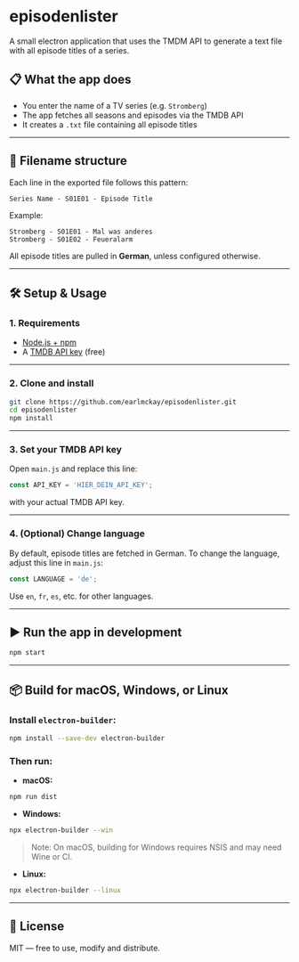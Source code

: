 # episodenlister
A small electron application that uses the TMDM API to generate a text file with all episode titles of a series.


## 📋 What the app does

- You enter the name of a TV series (e.g. `Stromberg`)
- The app fetches all seasons and episodes via the TMDB API
- It creates a `.txt` file containing all episode titles

---

## 🧱 Filename structure

Each line in the exported file follows this pattern:

```
Series Name - S01E01 - Episode Title
```

Example:

```
Stromberg - S01E01 - Mal was anderes
Stromberg - S01E02 - Feueralarm
```

All episode titles are pulled in **German**, unless configured otherwise.

---

## 🛠️ Setup & Usage

### 1. Requirements

- [Node.js + npm](https://nodejs.org/)
- A [TMDB API key](https://www.themoviedb.org/settings/api) (free)

---

### 2. Clone and install

```bash
git clone https://github.com/earlmckay/episodenlister.git
cd episodenlister
npm install
```

---

### 3. Set your TMDB API key

Open `main.js` and replace this line:

```js
const API_KEY = 'HIER_DEIN_API_KEY';
```

with your actual TMDB API key.

---

### 4. (Optional) Change language

By default, episode titles are fetched in German. To change the language, adjust this line in `main.js`:

```js
const LANGUAGE = 'de';
```

Use `en`, `fr`, `es`, etc. for other languages.

---

## ▶️ Run the app in development

```bash
npm start
```

---

## 📦 Build for macOS, Windows, or Linux

### Install `electron-builder`:

```bash
npm install --save-dev electron-builder
```

### Then run:

- **macOS:**

```bash
npm run dist
```

- **Windows:**

```bash
npx electron-builder --win
```

> Note: On macOS, building for Windows requires NSIS and may need Wine or CI.

- **Linux:**

```bash
npx electron-builder --linux
```

---

## 📄 License

MIT — free to use, modify and distribute.
